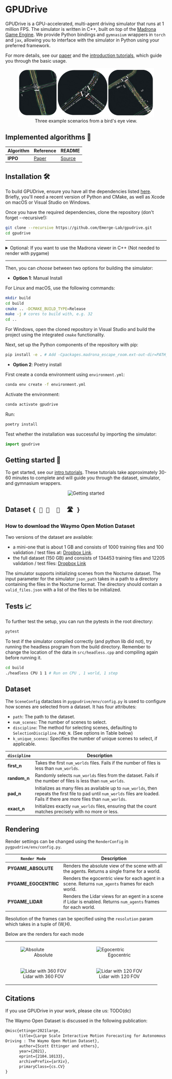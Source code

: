 GPUDrive
============================

GPUDrive is a GPU-accelerated, multi-agent driving simulator that runs at 1 million FPS. The simulator is written in C++, built on top of the [Madrona Game Engine](https://madrona-engine.github.io). We provide Python bindings and `gymnasium` wrappers in `torch` and `jax`, allowing you to interface with the simulator in Python using your preferred framework.

For more details, see our [paper]() and the [introduction tutorials](https://github.com/Emerge-Lab/gpudrive/tree/main/examples/tutorials), which guide you through the basic usage.

<figure>
<img src="docs/assets/gpudrive_gif_collage.gif" alt="...">
<center><figcaption>Three example scenarios from a bird's eye view.</figcaption></center>
</figure>

## Implemented algorithms 🌱

| Algorithm | Reference | README |
|----------|----------|----------|
|   **IPPO**   |   [Paper](https://proceedings.neurips.cc/paper_files/paper/2022/file/9c1535a02f0ce079433344e14d910597-Paper-Datasets_and_Benchmarks.pdf)   |   [Source](https://github.com/Emerge-Lab/gpudrive/blob/main/baselines/ippo/README.md)   |


## Installation 🛠️

To build GPUDrive, ensure you have all the dependencies listed [here](https://github.com/shacklettbp/madrona#dependencies). Briefly, you'll need a recent version of Python and CMake, as well as Xcode on macOS or Visual Studio on Windows.

Once you have the required dependencies, clone the repository (don't forget --recursive!):
```bash
git clone --recursive https://github.com/Emerge-Lab/gpudrive.git
cd gpudrive
```
---

<details>
  <summary>Optional: If you want to use the Madrona viewer in C++ (Not needed to render with pygame)</summary>

  #### Extra dependencies to use Madrona viewer
  To build the simulator with visualization support on Linux (`build/viewer`), you will need to install X11 and OpenGL development libraries. Equivalent dependencies are already installed by Xcode on macOS. For example, on Ubuntu:
  ```bash
  sudo apt install libx11-dev libxrandr-dev libxinerama-dev libxcursor-dev libxi-dev mesa-common-dev libc++1
  ```
</details>

---

Then, you can *choose* between two options for building the simulator:

- **Option 1**: Manual Install

For Linux and macOS, use the following commands:
```bash
mkdir build
cd build
cmake .. -DCMAKE_BUILD_TYPE=Release
make -j # cores to build with, e.g. 32
cd ..
```

For Windows, open the cloned repository in Visual Studio and build the project using the integrated `cmake` functionality.

Next, set up the Python components of the repository with pip:
```bash
pip install -e . # Add -Cpackages.madrona_escape_room.ext-out-dir=PATH_TO_YOUR_BUILD_DIR on Windows
```

- **Option 2**:  Poetry install

First create a conda environment using `environment.yml`:
```bash
conda env create -f environment.yml
```

Activate the environment:
```bash
conda activate gpudrive
```

Run:
```bash
poetry install
```

Test whether the installation was successful by importing the simulator:
```Python
import gpudrive
```

## Getting started 🚀

To get started, see our [intro tutorials](https://github.com/Emerge-Lab/gpudrive/tree/main/examples/tutorials). These tutorials take approximately 30-60 minutes to complete and will guide you through the dataset, simulator, and gymnasium wrappers.

<p align="center">
  <img src="docs/assets/navigation.png" width="350" title="Getting started">
</p>


## Dataset `{ 🚦 🚗  🚙  🛣️ }`

### How to download the Waymo Open Motion Dataset
Two versions of the dataset are available:
- a mini-one that is about 1 GB and consists of 1000 training files and 100 validation / test files at: [Dropbox Link](https://www.dropbox.com/sh/8mxue9rdoizen3h/AADGRrHYBb86pZvDnHplDGvXa?dl=0).
- the full dataset (150 GB) and consists of 134453 training files and 12205 validation / test files: [Dropbox Link](https://www.dropbox.com/sh/wv75pjd8phxizj3/AABfNPWfjQdoTWvdVxsAjUL_a?dl=0)

The simulator supports initializing scenes from the Nocturne dataset. The input parameter for the simulator `json_path` takes in a path to a directory containing the files in the Nocturne format. The directory should contain a `valid_files.json` with a list of the files to be initialized.


## Tests 📈

To further test the setup, you can run the pytests in the root directory:
```bash
pytest
```

To test if the simulator compiled correctly (and python lib did not), try running the headless program from the build directory. Remember to change the location of the data in `src/headless.cpp` and compiling again before running it.

```bash
cd build
./headless CPU 1 1 # Run on CPU , 1 world, 1 step
```


## Dataset

The `SceneConfig` dataclass in `pygpudrive/env/config.py` is used to configure how scenes are selected from a dataset. It has four attributes:

- `path`: The path to the dataset.
- `num_scenes`: The number of scenes to select.
- `discipline`: The method for selecting scenes, defaulting to `SelectionDiscipline.PAD_N`. (See options in Table below)
- `k_unique_scenes`: Specifies the number of unique scenes to select, if applicable.

| `discipline` | Description |
|----------|-------------|
| **first_n** | Takes the first `num_worlds` files. Fails if the number of files is less than `num_worlds`. |
| **random_n** | Randomly selects `num_worlds` files from the dataset. Fails if the number of files is less than `num_worlds`. |
| **pad_n** | Initializes as many files as available up to `num_worlds`, then repeats the first file to pad until `num_worlds` files are loaded. Fails if there are more files than `num_worlds`. |
| **exact_n** | Initializes exactly `num_worlds` files, ensuring that the count matches precisely with no more or less. |


## Rendering

Render settings can be changed using the `RenderConfig` in `pygpudrive/env/config.py`.

| `Render Mode` | Description
|--|--|
| **PYGAME_ABSOLUTE** | Renders the absolute view of the scene with all the agents. Returns a single frame for a world.
| **PYGAME_EGOCENTRIC** | Renders the egocentric view for each agent in a scene. Returns `num_agents` frames for each world.
| **PYGAME_LIDAR** | Renders the Lidar views for an egent in a scene if Lidar is enabled. Returns `num_agents` frames for each world.

Resolution of the frames can be specified using the `resolution` param which takes in a tuple of (W,H).

Below are the renders for each mode
<table>
  <tr>
    <td>
      <figure>
        <img src="../../data/absolute.gif" alt="Absolute">
        <center><figcaption>Absolute</figcaption></center>
      </figure>
    </td>
    <td>
      <figure>
        <img src="../../data/Egocentric.gif" alt="Egocentric">
        <center><figcaption>Egocentric</figcaption></center>
      </figure>
    </td>
  </tr>
  <tr>
    <td>
      <figure>
        <img src="../../data/Lidar360.gif" alt="Lidar with 360 FOV">
        <center><figcaption>Lidar with 360 FOV</figcaption></center>
      </figure>
    </td>
    <td>
      <figure>
        <img src="../../data/Lidar120.gif" alt="Lidar with 120 FOV">
        <center><figcaption>Lidar with 120 FOV</figcaption></center>
      </figure>
    </td>
  </tr>
</table>

## Citations

If you use GPUDrive in your work, please cite us:
TODO(dc)


The Waymo Open Dataset is discussed in the following publication:

```
@misc{ettinger2021large,
      title={Large Scale Interactive Motion Forecasting for Autonomous Driving : The Waymo Open Motion Dataset},
      author={Scott Ettinger and others},
      year={2021},
      eprint={2104.10133},
      archivePrefix={arXiv},
      primaryClass={cs.CV}
}
```
